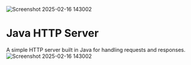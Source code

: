 ![Screenshot 2025-02-16 143002](https://github.com/user-attachments/assets/c3607666-e11a-4851-8e44-fa2ca65046f5)
# Java HTTP Server
A simple HTTP server built in Java for handling requests and responses.
![Screenshot 2025-02-16 143002](https://github.com/user-attachments/assets/c3607666-e11a-4851-8e44-fa2ca65046f5)
